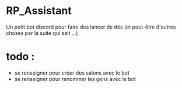 # RP_Assistant
Un petit bot discord pour faire des lancer de dés (et peut-être d'autres choses par la suite qui sait ...)



# todo : 

- se renseigner pour créer des salons avec le bot 
- se renseigner pour renommer les gens avec le bot
